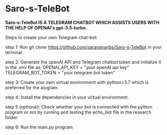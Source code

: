 # Saro-s-TeleBot
**Saro-s-TeleBot IS A TELEGRAM CHATBOT WHICH ASSISTS USERS WITH THE HELP OF OPENAI's gpt-3.5-turbo.**

Steps to create your own Telegram chat-bot:

step 1: Run git clone https://github.com/saravananbs/Saro-s-TeleBot in your terminal.

step 2: Generate the openAI API and Telegram chatbot token and initialize it in the .env file as:
       OPENAI_API_KEY = "your openAI api key"
       TELEGRAM_BOT_TOKEN = "your telegram bot token"

step 3: Create your own virtual environment with python=3.7 which is preferred for the aiogram.

step 4: Install the dependencies in your virtual environment.

step 5 (optional): Check whether your bot is connected with the python program or not by running and testing the echo_bot file in the research folder.

step 6: Run the main.py program.

